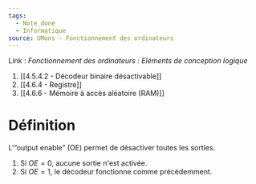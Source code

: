 ```yaml
---
tags:
  - Note_done
  - Informatique
source: UMons - Fonctionnement des ordinateurs
---
```


Link :
_Fonctionnement des ordinateurs : Eléments de conception logique_
1. [[4.5.4.2 - Décodeur binaire désactivable]]
2. [[4.6.4 - Registre]]
3. [[4.6.6 - Mémoire à accès aléatoire (RAM)]]

# Définition
L'“output enable” (OE) permet de désactiver toutes les sorties. 
1. Si $OE=0$, aucune sortie n'est activée. 
2. Si $OE=1$, le décodeur fonctionne comme précédemment. 

